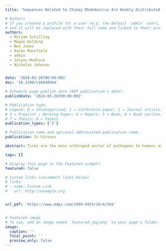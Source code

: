 ```yaml
---
title: 'Sequences Related to Chimay Rhabdovirus Are Widely Distributed in Ixodes ricinus Ticks across England and Wales'

# Authors
# If you created a profile for a user (e.g. the default `admin` user), write the username (folder name) here
# and it will be replaced with their full name and linked to their profile.
authors:
  - Mirjam Schilling
  - Megan Golding
  - Ben Jones
  - Karen Mansfield
  - admin
  - Jolyon Medlock
  - Nicholas Johnson


date: '2024-03-26T00:00:00Z'
doi: '10.3390/v16040504'

# Schedule page publish date (NOT publication's date).
publishDate: '2024-03-26T00:00:00Z'

# Publication type.
# Legend: 0 = Uncategorized; 1 = Conference paper; 2 = Journal article;
# 3 = Preprint / Working Paper; 4 = Report; 5 = Book; 6 = Book section;
# 7 = Thesis; 8 = Patent
publication_types: ['2']

# Publication name and optional abbreviated publication name.
publication: In Viruses

abstract: Ticks are the main arthropod vector of pathogens to humans and livestock in the British Isles. Despite their role as a vector of disease, many aspects of tick biology, ecology, and microbial association are poorly understood. To address this, we investigated the composition of the microbiome of adult and nymphal Ixodes ricinus ticks. The ticks were collected on a dairy farm in Southwest England and RNA extracted for whole genome sequencing. Sequences were detected from a range of microorganisms, particularly tick-associated viruses, bacteria, and nematodes. A majority of the viruses were attributed to phlebo-like and nairo-like virus groups, demonstrating a high degree of homology with the sequences present in I. ricinus from mainland Europe. A virus sharing a high sequence identity with Chimay rhabdovirus, previously identified in ticks from Belgium, was detected. Further investigations of I. ricinus ticks collected from additional sites in England and Wales also identified Chimay rhabdovirus viral RNA with varying prevalence in all tick populations. This suggests that Chimay rhabdovirus has a wide distribution and highlights the need for an extended exploration of the tick microbiome in the United Kingdom (UK).

tags: []

# Display this page in the Featured widget?
featured: false

# Custom links (uncomment lines below)
# links:
# - name: Custom Link
#   url: http://example.org


url_pdf: 'https://www.mdpi.com/1999-4915/16/4/504'


# Featured image
# To use, add an image named `featured.jpg/png` to your page's folder.
image:
  caption: ''
  focal_point: ''
  preview_only: false
---
```

